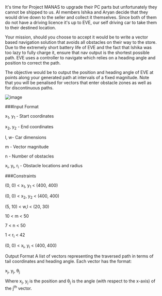 It's time for Project MANAS to upgrade their PC parts but unfortunately they cannot be shipped to us. AI members Ishika and Aryan decide that they would drive down to the seller and collect it themselves. Since both of them do not have a driving licence it's up to EVE, our self driving car to take them to their destined location. 


Your mission, should you choose to accept it would be to write a vector based navigation solution that avoids all obstacles on their way to the store.
Due to the extremely short battery life of EVE and the fact that Ishika was too lazy to fully charge it, ensure that nav output is the shortest possible path.
EVE uses a controller to navigate which relies on a heading angle and position to correct the path.


The objective would be to output the position and heading angle of EVE at points along your generated path at intervals of a fixed magnitude.
Note that you will be penalised for vectors that enter obstacle zones as well as for discontinuous paths.


![image](https://s3.amazonaws.com/hr-assets/0/1636193192-e7e01e1b8b-Screenshotfrom2021-11-0615-28-08.png)

###Input Format

x<sub>1</sub>,  y<sub>1</sub> - Start coordinates

x<sub>2</sub>,  y<sub>2</sub> - End coordinates

l, w- Car dimensions

m - Vector magnitude

n - Number of obstacles

x<sub>i</sub>,  y<sub>i</sub>,  r<sub>i</sub> - Obstacle locations and radius

###Constraints

(0, 0) < x<sub>1</sub>,  y<sub>1</sub> < (400, 400)

(0, 0) < x<sub>2</sub>,  y<sub>2</sub> < (400, 400)

(5, 10) < w,l < (20, 30)

10 < m < 50 

7 < n < 50 

1 < r<sub>i</sub> < 42

(0, 0) < x<sub>i</sub>, y<sub>i</sub> < (400, 400)

Output Format
A list of vectors representing the traversed path in terms of tail coordinates and heading angle. Each vector has the format:

x<sub>j</sub>, y<sub>j</sub>, &theta;<sub>j</sub>

Where x<sub>j</sub>, y<sub>j</sub> is the position and  &theta;<sub>j</sub> is the angle (with respect to the x-axis) of the j<sup>th</sup> vector.
